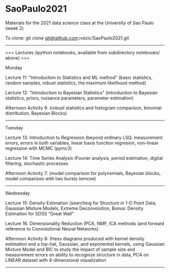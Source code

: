 # SaoPaulo2021
Materials for the 2021 data science class at the University of Sao Paulo (week 2)

To clone: git clone git@github.com:ivezic/SaoPaulo2021.git

---------------------------------------------------------------------- 
=== Lectures (ipython notebooks, available from subdirectory notebooks/ above) ===     
 

Monday 

Lecture 11: "Introduction to Statistics and ML method" 
(basic statistics, random samples, robust statistics, the maximum likelihood method)  
 
Lecture 12: "Introduction to Bayesian Statistics" 
(introduction to Bayesian statistics, priors, nuisance parameters, parameter estimation) 

Afternoon Activity 6: 
(robust statistics and histogram comparison, binomial distribution, Bayesian Blocks)   

-----------------------------------------------------------------------------

Tuesday 
 
Lecture 13: Introduction to Regression
(beyond ordinary LSQ: measurement errors, errors in both variables, linear basis function
regresion, non-linear regression with MCMC (pymc3) 
   
Lecture 14: Time Series Analysis
(Fourier analysis, period estimation, digital filtering, stochastic processes 
 
Afternoon Activity 7: 
(model comparison for polynomials,  Bayesian blocks, model comparison with two bursts (emcee) 
  
-----------------------------------------------------------------------------

Wednesday

Lecture 15: Density Estimation
(searching for Structure in 1-D Point Data, Gaussian Mixture Models, Extreme Deconvolution,
	       Bonus: Density Estimation for SDSS "Great Wall"

Lecture 16: Dimensionality Reduction
(PCA, NMF, ICA methods (and forward reference to Convolutional Neural Networks) 
          
Afternoon Activity 8: 
(Hess diagrams produced with kernel density estimation and a top-hat, Gaussian, and exponential 
      kernels, using Gaussian Mixture Model and BIC to study the impact of sample size and measurement
      errors on ability to recognize structure in data,  PCA on LINEAR dataset with 4-dimensional 
      visualization 
  
-----------------------------------------------------------------------------

